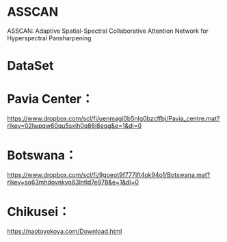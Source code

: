 # ASSCAN
ASSCAN: Adaptive Spatial-Spectral Collaborative Attention Network for Hyperspectral Pansharpening

# DataSet  
#  Pavia Center：  
https://www.dropbox.com/scl/fi/uenmagi0b5nlg0bzcffbj/Pavia_centre.mat?rlkey=02lwpqw60qu5sxih0q86j8eqg&e=1&dl=0  
#  Botswana：  
https://www.dropbox.com/scl/fi/9goeot9f777jft4ok94o1/Botswana.mat?rlkey=so63mhdovnkyo83lntld7e978&e=1&dl=0  
#  Chikusei：  
https://naotoyokoya.com/Download.html  
